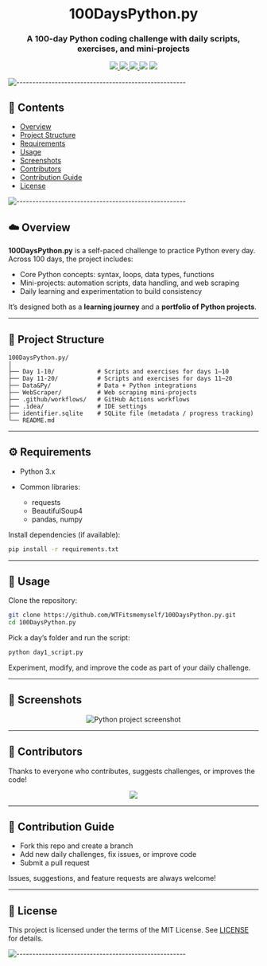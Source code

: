 <h1 align="center">100DaysPython.py</h1>

<h3 align="center">A 100-day Python coding challenge with daily scripts, exercises, and mini-projects</h3>

<p align="center">
  <a href="https://github.com/WTFitsmemyself/100DaysPython.py">
    <img src="https://img.shields.io/github/stars/WTFitsmemyself/100DaysPython.py?style=flat-square">
  </a>
  <a href="https://github.com/WTFitsmemyself/100DaysPython.py/network">
    <img src="https://img.shields.io/github/forks/WTFitsmemyself/100DaysPython.py?style=flat-square">
  </a>
  <a href="https://github.com/WTFitsmemyself/100DaysPython.py/issues">
    <img src="https://img.shields.io/github/issues/WTFitsmemyself/100DaysPython.py?style=flat-square">
  </a>
  <img src="https://img.shields.io/badge/contributions-welcome-orange?style=flat-square">
  <a href="./LICENSE">
    <img src="https://img.shields.io/github/license/WTFitsmemyself/100DaysPython.py?color=blue&style=flat-square">
  </a>
</p>

![-----------------------------------------------------](https://raw.githubusercontent.com/andreasbm/readme/master/assets/lines/rainbow.png)

## 📑 Contents

* [Overview](#-overview)
* [Project Structure](#-project-structure)
* [Requirements](#-requirements)
* [Usage](#-usage)
* [Screenshots](#-screenshots)
* [Contributors](#-contributors)
* [Contribution Guide](#-contribution-guide)
* [License](#-license)

![-----------------------------------------------------](https://raw.githubusercontent.com/andreasbm/readme/master/assets/lines/rainbow.png)

## ☁️ Overview

**100DaysPython.py** is a self-paced challenge to practice Python every day.
Across 100 days, the project includes:

* Core Python concepts: syntax, loops, data types, functions
* Mini-projects: automation scripts, data handling, and web scraping
* Daily learning and experimentation to build consistency

It’s designed both as a **learning journey** and a **portfolio of Python projects**.

---

## 📂 Project Structure

```
100DaysPython.py/
│
├── Day 1-10/            # Scripts and exercises for days 1–10
├── Day 11-20/           # Scripts and exercises for days 11–20
├── Data&Py/             # Data + Python integrations
├── WebScraper/          # Web scraping mini-projects
├── .github/workflows/   # GitHub Actions workflows
├── .idea/               # IDE settings
├── identifier.sqlite    # SQLite file (metadata / progress tracking)
└── README.md
```

---

## ⚙️ Requirements

* Python 3.x
* Common libraries:

  * requests
  * BeautifulSoup4
  * pandas, numpy

Install dependencies (if available):

```sh
pip install -r requirements.txt
```

---

## 🚀 Usage

Clone the repository:

```sh
git clone https://github.com/WTFitsmemyself/100DaysPython.py.git
cd 100DaysPython.py
```

Pick a day’s folder and run the script:

```sh
python day1_script.py
```

Experiment, modify, and improve the code as part of your daily challenge.

---

## 📸 Screenshots

<p align="center">
<img src="https://via.placeholder.com/600x300.png?text=Python+Scripts+in+Action" alt="Python project screenshot">
</p>

---

## 👥 Contributors

Thanks to everyone who contributes, suggests challenges, or improves the code!

<p align="center">
  <a href="https://github.com/WTFitsmemyself/100DaysPython.py/graphs/contributors">
    <img src="https://contrib.rocks/image?repo=WTFitsmemyself/100DaysPython.py" />
  </a>
</p>

---

## 📖 Contribution Guide

* Fork this repo and create a branch
* Add new daily challenges, fix issues, or improve code
* Submit a pull request

Issues, suggestions, and feature requests are always welcome!

---

## 📜 License

This project is licensed under the terms of the MIT License.
See [LICENSE](./LICENSE) for details.

![-----------------------------------------------------](https://raw.githubusercontent.com/andreasbm/readme/master/assets/lines/rainbow.png)
